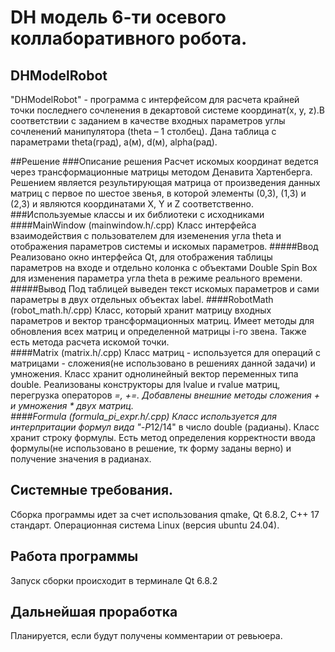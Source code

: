 # DH модель 6-ти осевого коллаборативного робота.
## DHModelRobot

"DHModelRobot" - программа с интерфейсом для расчета крайней точки последнего сочленения в декартовой системе координат(x, y, z).В соответствии с заданием в качестве входных параметров углы сочленений манипулятора (theta – 1 столбец). Дана таблица с параметрами theta(град), a(м), d(м), alpha(рад).

##Решение
###Описание решения
Расчет искомых координат ведется через трансформационные матрицы методом Денавита Хартенберга. Решением является результирующая матрица от произведения данных матриц с первое по шестое звенья, в которой элементы (0,3), (1,3) и (2,3) и являются координатами X, Y и Z соответственно. 
###Используемые классы и их библиотеки с исходниками
####MainWindow (mainwindow.h/.cpp)
Класс интерфейса взаимодействия с пользователем для иземенения угла theta и отображения параметров системы и искомых параметров.
#####Ввод
Реализовано окно интерфейса Qt, для отображения таблицы параметров на входе и отдельно колонка с объектами Double Spin Box для изменения параметра угла theta в режиме реального времени. 
#####Вывод
Под таблицей выведен текст искомых параметров и сами параметры в двух отдельных объектах label.
####RobotMath (robot_math.h/.cpp)
Класс, который хранит матрицу входных параметров и вектор трансформационных матриц. Имеет методы для обновления всех матриц и определенной матрицы i-го звена. Также есть метода расчета искомой точки.  
####Matrix (matrix.h/.cpp)
Класс матриц - используется для операций с матрицами - сложения(не использовано в решениях данной задачи) и умножения. Класс хранит однолинейный вектор переменных типа double. Реализованы конструкторы для lvalue и rvalue матриц, перегрузка операторов *=, +=. Добавлены внешние методы сложения + и умножения * двух матриц.  
####Formula (formula_pi_expr.h/.cpp)
Класс используется для интерпритации формул вида "-P*12/14" в число double (радианы). Класс хранит строку формулы. Есть метод определения корректности ввода формулы(не использовано в решение, тк форму заданы верно) и получение значения в радианах. 

## Системные требования.

Сборка программы идет за счет использования qmake, Qt 6.8.2, C++ 17 стандарт. Операционная система Linux (версия ubuntu 24.04).

## Работа программы

Запуск сборки происходит в терминале Qt 6.8.2

## Дальнейшая проработка

Планируется, если будут получены комментарии от ревьюера.
